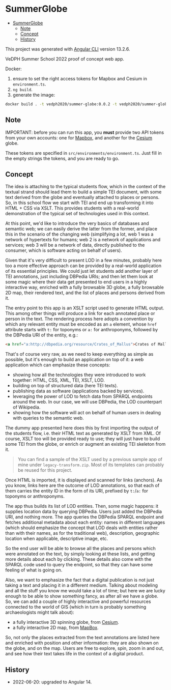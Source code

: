 # SummerGlobe

- [SummerGlobe](#summerglobe)
  - [Note](#note)
  - [Concept](#concept)
  - [History](#history)

This project was generated with [Angular CLI](https://github.com/angular/angular-cli) version 13.2.6.

VeDPH Summer School 2022 proof of concept web app.

Docker:

1. ensure to set the right access tokens for Mapbox and Cesium in `environment.ts`.
2. `ng build`.
3. generate the image:

```bash
docker build . -t vedph2020/summer-globe:0.0.2 -t vedph2020/summer-globe:latest
```

## Note

IMPORTANT: before you can run this app, you **must** provide two API tokens from your own accounts: one for [Mapbox](https://docs.mapbox.com/help/getting-started/access-tokens/), and another for the [Cesium](https://cesium.com/learn/ion/cesium-ion-access-tokens/) globe.

These tokens are specified in `src/environments/environment.ts`. Just fill in the empty strings the tokens, and you are ready to go.

## Concept

The idea is attaching to the typical students flow, which in the context of the textual strand should lead them to build a simple TEI document, with some text derived from the globe and eventually attached to places or persons. So, in this school flow we start with TEI and end up transforming it into HTML + CSS via XSLT. This provides students with a real-world demonstration of the typical set of technologies used in this context.

At this point, we'd like to introduce the very basics of databases and semantic web; we can easily derive the latter from the former, and place this in the scenario of the changing web (simplifying a lot, web 1 was a network of hypertexts for humans; web 2 is a network of applications and services; web 3 will be a network of data, directly published to the consumer, which is software acting on behalf of users).

Given that it's very difficult to present LOD in a few minutes, probably here too a more effective approach can be provided by a real-world application of its essential principles. We could just let students add another layer of TEI annotations, just including DBPedia URIs; and then let them look at some magic where their data get presented to end users in a highly interactive way, enriched with a fully browsable 3D globe, a fully browsable 2D map, their rendered text, and the list of places and persons derived from it.

The entry point to this app is an XSLT script used to generate HTML output. This among other things will produce a link for each annotated place or person in the text. The rendering process here adopts a convention by which any relevant entity must be encoded as an `a` element, whose `href` attribute starts with `t:` for toponyms or `a:` for anthroponyms, followed by the DBPedia URI of the entity, e.g.:

```html
<a href="a:http://dbpedia.org/resource/Crates_of_Mallus">Crates of Mallus</a>
```

That's of course very raw, as we need to keep everything as simple as possible, but it's enough to build an application on top of it: a web application which can emphasize these concepts:

- showing how all the technologies they were introduced to work together: HTML, CSS, XML, TEI, XSLT, LOD.
- building on top of structured data (here TEI texts).
- publishing data as software (applications backed by services).
- leveraging the power of LOD to fetch data from SPARQL endpoints around the web. In our case, we will use DBPedia, the LOD counterpart of Wikipedia.
- showing how the software will act on behalf of human users in dealing with queries to the semantic web.

The dummy app presented here does this by first importing the output of the students flow, i.e. their HTML text as generated by XSLT from XML. Of course, XSLT too will be provided ready to use; they will just have to build some TEI from the globe, or enrich or augment an existing TEI skeleton from it.

>You can find a sample of the XSLT used by a previous sample app of mine under `legacy-transform.zip`. Most of its templates can probably be reused for this project.

Once HTML is imported, it is displayed and scanned for links (anchors). As you know, links here are the outcome of LOD annotations, so that each of them carries the entity ID in the form of its URI, prefixed by `t:`/`a:` for toponyms or anthroponyms.

The app thus builds its list of LOD entities. Then, some magic happens: it supplies location data by querying DBPedia. Users just added the DBPedia URI, and nothing more. The app queries the DBPedia SPARQL endpoint and fetches additional metadata about each entity: names in different languages (which should emphasize the concept that LOD deals with entities rather than with their names, as for the traditional web), description, geographic location when applicable, descriptive image, etc.

So the end user will be able to browse all the places and persons which were annotated on the text, by simply looking at these lists, and getting more details about each by clicking. These details also come with the SPARQL code used to query the endpoint, so that they can have some feeling of what is going on.

Also, we want to emphasize the fact that a digital publication is not just taking a text and placing it in a different medium. Talking about modeling and all the stuff you know me would take a lot of time; but here we are lucky enough to be able to show something fancy, as after all we have a globe. So, we can add a couple of highly interactive and powerful resources connected to the world of GIS (which in turn is probably something archaeologists might talk about):

- a fully interactive 3D spinning globe, from [Cesium](https://cesium.com/).
- a fully interactive 2D map, from [MapBox](https://www.mapbox.com/).

So, not only the places extracted from the text annotations are listed here and enriched with position and other information: they are also shown on the globe, and on the map. Users are free to explore, spin, zoom in and out, and see how their text takes life in the context of a digital product.

## History

- 2022-06-20: upgraded to Angular 14.
